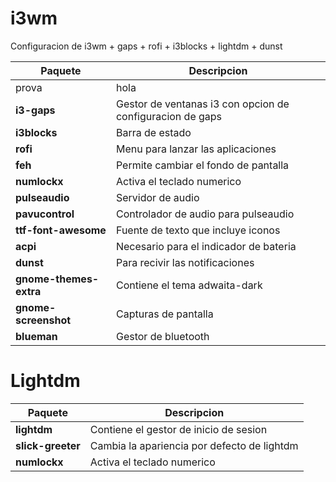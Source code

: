 # i3wm
Configuracion de i3wm + gaps + rofi + i3blocks + lightdm + dunst

| Paquete | Descripcion |
| - | - |
|prova|hola| pive |
| **i3-gaps**          | Gestor de ventanas i3 con opcion de configuracion de gaps |
| **i3blocks**         | Barra de estado                            |
| **rofi**             | Menu para lanzar las aplicaciones          |
| **feh**              | Permite cambiar el fondo de pantalla       |
| **numlockx**         | Activa el teclado numerico                 |
| **pulseaudio**       | Servidor de audio                          |
| **pavucontrol**      | Controlador de audio para pulseaudio       |
| **ttf-font-awesome** | Fuente de texto que incluye iconos         |
| **acpi**             | Necesario para el indicador de bateria     |
| **dunst**            | Para recivir las notificaciones            |
| **gnome-themes-extra** | Contiene el tema adwaita-dark            |
| **gnome-screenshot** | Capturas de pantalla                       |
| **blueman**          | Gestor de bluetooth                        |

# Lightdm
| Paquete           | Descripcion                                 |
|-------------------|---------------------------------------------|
| **lightdm**       | Contiene el gestor de inicio de sesion      |
| **slick-greeter** | Cambia la apariencia por defecto de lightdm |
| **numlockx**      | Activa el teclado numerico                 |
